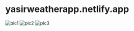 # yasirweatherapp.netlify.app

![pic1](https://github.com/yasirnasir501/Weather-App-ReactJS/assets/60547322/9d1bca52-d9de-47b0-8e55-948b1844a9a1)
![pic2](https://github.com/yasirnasir501/Weather-App-ReactJS/assets/60547322/b471a50d-ca4b-4f12-a8d3-97cf2bba4880)
![pic3](https://github.com/yasirnasir501/Weather-App-ReactJS/assets/60547322/b57a3775-3154-42c7-b8f6-531cc4ac9855)
